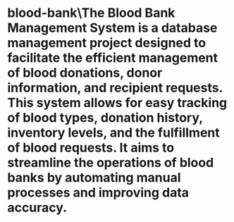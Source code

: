 # blood-bank\The Blood Bank Management System is a database management project designed to facilitate the efficient management of blood donations, donor information, and recipient requests. This system allows for easy tracking of blood types, donation history, inventory levels, and the fulfillment of blood requests. It aims to streamline the operations of blood banks by automating manual processes and improving data accuracy.
